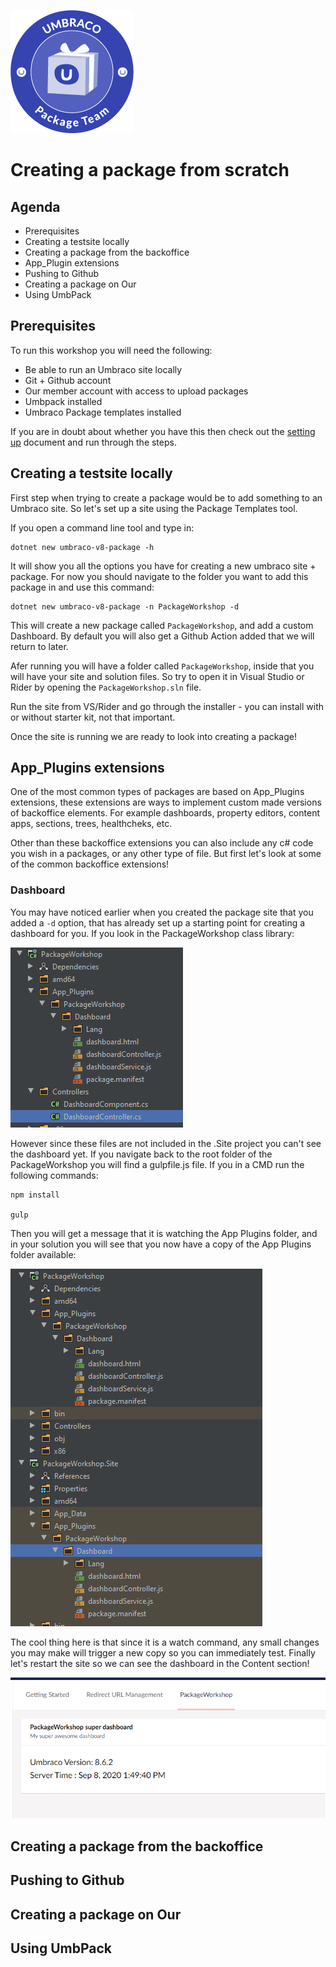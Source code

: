 ![Package team logo][team-logo]

# Creating a package from scratch

## Agenda

- Prerequisites
- Creating a testsite locally
- Creating a package from the backoffice
- App_Plugin extensions
- Pushing to Github
- Creating a package on Our
- Using UmbPack 

## Prerequisites

To run this workshop you will need the following:

- Be able to run an Umbraco site locally
- Git + Github account
- Our member account with access to upload packages
- Umbpack installed
- Umbraco Package templates installed

If you are in doubt about whether you have this then check out the [setting up][set-up] document and run through the steps.

## Creating a testsite locally

First step when trying to create a package would be to add something to an Umbraco site. So let's set up a site using the Package Templates tool.

If you open a command line tool and type in:

```
dotnet new umbraco-v8-package -h
```

It will show you all the options you have for creating a new umbraco site + package. For now you should navigate to the folder you want to add this package in and use this command:

```
dotnet new umbraco-v8-package -n PackageWorkshop -d
```

This will create a new package called `PackageWorkshop`, and add a custom Dashboard. By default you will also get a Github Action added that we will return to later.

Afer running you will have a folder called `PackageWorkshop`, inside that you will have your site and solution files. So try to open it in Visual Studio or Rider by opening the `PackageWorkshop.sln` file.

Run the site from VS/Rider and go through the installer - you can install with or without starter kit, not that important.

Once the site is running we are ready to look into creating a package! 

## App_Plugins extensions

One of the most common types of packages are based on App_Plugins extensions, these extensions are ways to implement custom made versions of backoffice elements. For example dashboards, property editors, content apps, sections, trees, healthcheks, etc.

Other than these backoffice extensions you can also include any c# code you wish in a packages, or any other type of file. But first let's look at some of the common backoffice extensions!

### Dashboard

You may have noticed earlier when you created the package site that you added a `-d` option, that has already set up a starting point for creating a dashboard for you. If you look in the PackageWorkshop class library:

![PackageWorkshop class library][class-library]

However since these files are not included in the .Site project you can't see the dashboard yet. If you navigate back to the root folder of the PackageWorkshop you will find a gulpfile.js file. If you in a CMD run the following commands:

```
npm install

gulp
```

Then you will get a message that it is watching the App Plugins folder, and in your solution you will see that you now have a copy of the App Plugins folder available:

![Result of the gulp command][gulp-watch]

The cool thing here is that since it is a watch command, any small changes you may make will trigger a new copy so you can immediately test. Finally let's restart the site so we can see the dashboard in the Content section!

![Custom dashboard][dashboard]

## Creating a package from the backoffice

## Pushing to Github

## Creating a package on Our

## Using UmbPack 



<!-- Image and link sources -->
[team-logo]: images/U_Package_team.png "Package team logo"
[set-up]: set-up.md "Setting up"
[class-library]: images/class-library.png "PackageWorkshop class library"
[gulp-watch]: images/gulp-watch.png "Result of the gulp command"
[dashboard]: images/dashboard.png "Dashboard"